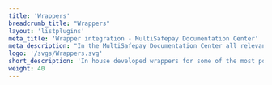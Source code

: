 ```yaml
---
title: 'Wrappers'
breadcrumb_title: "Wrappers"
layout: 'listplugins'
meta_title: 'Wrapper integration - MultiSafepay Documentation Center'
meta_description: "In the MultiSafepay Documentation Center all relevant information regarding our Plugins and API. As well as Support pages for Payment Method, Tools and General Questions. You can also find the contact details of our Support Team and Integration Team."
logo: '/svgs/Wrappers.svg'
short_description: 'In house developed wrappers for some of the most popular programming languages.'
weight: 40
---
```

